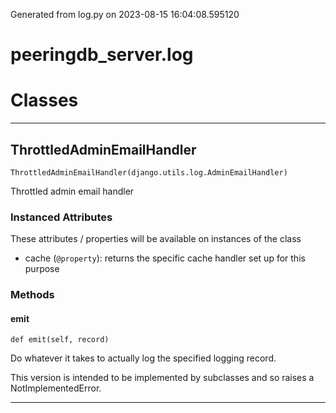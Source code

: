 Generated from log.py on 2023-08-15 16:04:08.595120

# peeringdb_server.log

# Classes
---

## ThrottledAdminEmailHandler

```
ThrottledAdminEmailHandler(django.utils.log.AdminEmailHandler)
```

Throttled admin email handler


### Instanced Attributes

These attributes / properties will be available on instances of the class

- cache (`@property`): returns the specific cache handler set up for this purpose

### Methods

#### emit
`def emit(self, record)`

Do whatever it takes to actually log the specified logging record.

This version is intended to be implemented by subclasses and so
raises a NotImplementedError.

---
